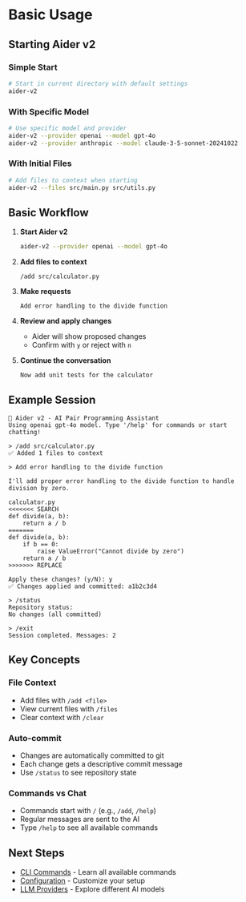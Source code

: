 # Basic Usage

## Starting Aider v2

### Simple Start
```bash
# Start in current directory with default settings
aider-v2
```

### With Specific Model
```bash
# Use specific model and provider
aider-v2 --provider openai --model gpt-4o
aider-v2 --provider anthropic --model claude-3-5-sonnet-20241022
```

### With Initial Files
```bash
# Add files to context when starting
aider-v2 --files src/main.py src/utils.py
```

## Basic Workflow

1. **Start Aider v2**
   ```bash
   aider-v2 --provider openai --model gpt-4o
   ```

2. **Add files to context**
   ```
   /add src/calculator.py
   ```

3. **Make requests**
   ```
   Add error handling to the divide function
   ```

4. **Review and apply changes**
   - Aider will show proposed changes
   - Confirm with `y` or reject with `n`

5. **Continue the conversation**
   ```
   Now add unit tests for the calculator
   ```

## Example Session

```
🤖 Aider v2 - AI Pair Programming Assistant
Using openai gpt-4o model. Type '/help' for commands or start chatting!

> /add src/calculator.py
✅ Added 1 files to context

> Add error handling to the divide function

I'll add proper error handling to the divide function to handle division by zero.

calculator.py
<<<<<<< SEARCH
def divide(a, b):
    return a / b
=======
def divide(a, b):
    if b == 0:
        raise ValueError("Cannot divide by zero")
    return a / b
>>>>>>> REPLACE

Apply these changes? (y/N): y
✅ Changes applied and committed: a1b2c3d4

> /status
Repository status:
No changes (all committed)

> /exit
Session completed. Messages: 2
```

## Key Concepts

### File Context
- Add files with `/add <file>`
- View current files with `/files`
- Clear context with `/clear`

### Auto-commit
- Changes are automatically committed to git
- Each change gets a descriptive commit message
- Use `/status` to see repository state

### Commands vs Chat
- Commands start with `/` (e.g., `/add`, `/help`)
- Regular messages are sent to the AI
- Type `/help` to see all available commands

## Next Steps

- [CLI Commands](cli-commands.md) - Learn all available commands
- [Configuration](configuration.md) - Customize your setup
- [LLM Providers](llm-providers.md) - Explore different AI models
